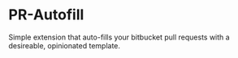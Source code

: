 # PR-Autofill

Simple extension that auto-fills your bitbucket pull requests with a desireable, opinionated template.